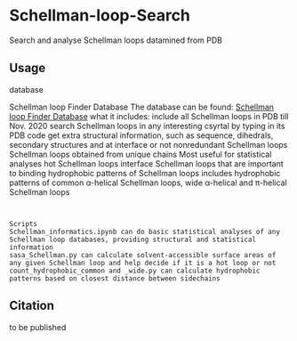 # Schellman-loop-Search
Search and analyse Schellman loops datamined from PDB

## Usage

database

Schellman loop Finder Database
  The database can be found:
    [Schellman loop Finder Database](https://www.dropbox.com/s/8donclg9uwzjl0k/Schellman%20loop%20Finder%20Database.csv?dl=0)
  what it includes:
    include all Schellman loops in PDB till Nov. 2020
    search Schellman loops in any interesting csyrtal by typing in its PDB code
    get extra structural information, such as sequence, dihedrals, secondary structures and at interface or not
nonredundant Schellman loops
  Schellman loops obtained from unique chains
  Most useful for statistical analyses
hot Schellman loops
  interface Schellman loops that are important to binding
hydrophobic patterns of Schellman loops
  includes hydrophobic patterns of common α-helical Schellman loops, wide α-helical and π-helical Schellman loops
```


Scripts
Schellman_informatics.ipynb can do basic statistical analyses of any Schellman loop databases, providing structural and statistical information
sasa_Schellman.py can calculate solvent-accessible surface areas of any given Schellman loop and help decide if it is a hot loop or not
count_hydrophobic_common and _wide.py can calculate hydrophobic patterns based on closest distance between sidechains
```

## Citation

to be published
